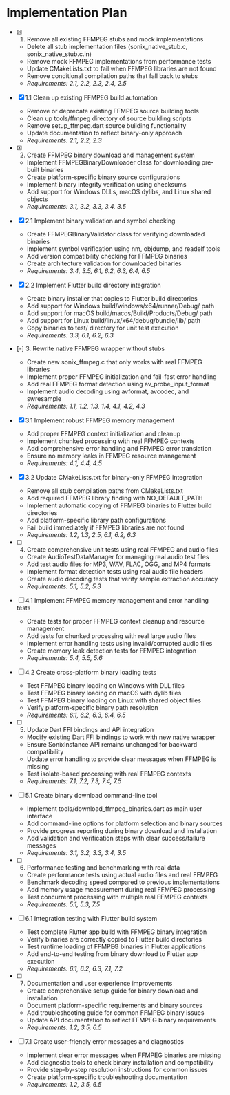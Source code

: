 # Implementation Plan

- [x] 1. Remove all existing FFMPEG stubs and mock implementations

  - Delete all stub implementation files (sonix_native_stub.c, sonix_native_stub.c.in)
  - Remove mock FFMPEG implementations from performance tests
  - Update CMakeLists.txt to fail when FFMPEG libraries are not found
  - Remove conditional compilation paths that fall back to stubs
  - _Requirements: 2.1, 2.2, 2.3, 2.4, 2.5_

- [x] 1.1 Clean up existing FFMPEG build automation

  - Remove or deprecate existing FFMPEG source building tools
  - Clean up tools/ffmpeg directory of source building scripts
  - Remove setup_ffmpeg.dart source building functionality
  - Update documentation to reflect binary-only approach
  - _Requirements: 2.1, 2.2, 2.3_

- [x] 2. Create FFMPEG binary download and management system


  - Implement FFMPEGBinaryDownloader class for downloading pre-built binaries
  - Create platform-specific binary source configurations
  - Implement binary integrity verification using checksums
  - Add support for Windows DLLs, macOS dylibs, and Linux shared objects
  - _Requirements: 3.1, 3.2, 3.3, 3.4, 3.5_

- [x] 2.1 Implement binary validation and symbol checking

  - Create FFMPEGBinaryValidator class for verifying downloaded binaries
  - Implement symbol verification using nm, objdump, and readelf tools
  - Add version compatibility checking for FFMPEG binaries
  - Create architecture validation for downloaded binaries
  - _Requirements: 3.4, 3.5, 6.1, 6.2, 6.3, 6.4, 6.5_

- [x] 2.2 Implement Flutter build directory integration

  - Create binary installer that copies to Flutter build directories
  - Add support for Windows build/windows/x64/runner/Debug/ path
  - Add support for macOS build/macos/Build/Products/Debug/ path
  - Add support for Linux build/linux/x64/debug/bundle/lib/ path
  - Copy binaries to test/ directory for unit test execution
  - _Requirements: 3.3, 6.1, 6.2, 6.3_

- [-] 3. Rewrite native FFMPEG wrapper without stubs




  - Create new sonix_ffmpeg.c that only works with real FFMPEG libraries
  - Implement proper FFMPEG initialization and fail-fast error handling
  - Add real FFMPEG format detection using av_probe_input_format
  - Implement audio decoding using avformat, avcodec, and swresample
  - _Requirements: 1.1, 1.2, 1.3, 1.4, 4.1, 4.2, 4.3_

- [x] 3.1 Implement robust FFMPEG memory management












  - Add proper FFMPEG context initialization and cleanup
  - Implement chunked processing with real FFMPEG contexts
  - Add comprehensive error handling and FFMPEG error translation
  - Ensure no memory leaks in FFMPEG resource management
  - _Requirements: 4.1, 4.4, 4.5_

- [x] 3.2 Update CMakeLists.txt for binary-only FFMPEG integration



  - Remove all stub compilation paths from CMakeLists.txt
  - Add required FFMPEG library finding with NO_DEFAULT_PATH
  - Implement automatic copying of FFMPEG binaries to Flutter build directories
  - Add platform-specific library path configurations
  - Fail build immediately if FFMPEG libraries are not found
  - _Requirements: 1.2, 1.3, 2.5, 6.1, 6.2, 6.3_

- [ ] 4. Create comprehensive unit tests using real FFMPEG and audio files

  - Create AudioTestDataManager for managing real audio test files
  - Add test audio files for MP3, WAV, FLAC, OGG, and MP4 formats
  - Implement format detection tests using real audio file headers
  - Create audio decoding tests that verify sample extraction accuracy
  - _Requirements: 5.1, 5.2, 5.3_

- [ ] 4.1 Implement FFMPEG memory management and error handling tests

  - Create tests for proper FFMPEG context cleanup and resource management
  - Add tests for chunked processing with real large audio files
  - Implement error handling tests using invalid/corrupted audio files
  - Create memory leak detection tests for FFMPEG integration
  - _Requirements: 5.4, 5.5, 5.6_

- [ ] 4.2 Create cross-platform binary loading tests

  - Test FFMPEG binary loading on Windows with DLL files
  - Test FFMPEG binary loading on macOS with dylib files
  - Test FFMPEG binary loading on Linux with shared object files
  - Verify platform-specific binary path resolution
  - _Requirements: 6.1, 6.2, 6.3, 6.4, 6.5_

- [ ] 5. Update Dart FFI bindings and API integration

  - Modify existing Dart FFI bindings to work with new native wrapper
  - Ensure SonixInstance API remains unchanged for backward compatibility
  - Update error handling to provide clear messages when FFMPEG is missing
  - Test isolate-based processing with real FFMPEG contexts
  - _Requirements: 7.1, 7.2, 7.3, 7.4, 7.5_

- [ ] 5.1 Create binary download command-line tool

  - Implement tools/download_ffmpeg_binaries.dart as main user interface
  - Add command-line options for platform selection and binary sources
  - Provide progress reporting during binary download and installation
  - Add validation and verification steps with clear success/failure messages
  - _Requirements: 3.1, 3.2, 3.3, 3.4, 3.5_

- [ ] 6. Performance testing and benchmarking with real data

  - Create performance tests using actual audio files and real FFMPEG
  - Benchmark decoding speed compared to previous implementations
  - Add memory usage measurement during real FFMPEG processing
  - Test concurrent processing with multiple real FFMPEG contexts
  - _Requirements: 5.1, 5.3, 7.5_

- [ ] 6.1 Integration testing with Flutter build system

  - Test complete Flutter app build with FFMPEG binary integration
  - Verify binaries are correctly copied to Flutter build directories
  - Test runtime loading of FFMPEG binaries in Flutter applications
  - Add end-to-end testing from binary download to Flutter app execution
  - _Requirements: 6.1, 6.2, 6.3, 7.1, 7.2_

- [ ] 7. Documentation and user experience improvements

  - Create comprehensive setup guide for binary download and installation
  - Document platform-specific requirements and binary sources
  - Add troubleshooting guide for common FFMPEG binary issues
  - Update API documentation to reflect FFMPEG binary requirements
  - _Requirements: 1.2, 3.5, 6.5_

- [ ] 7.1 Create user-friendly error messages and diagnostics
  - Implement clear error messages when FFMPEG binaries are missing
  - Add diagnostic tools to check binary installation and compatibility
  - Provide step-by-step resolution instructions for common issues
  - Create platform-specific troubleshooting documentation
  - _Requirements: 1.2, 3.5, 6.5_
